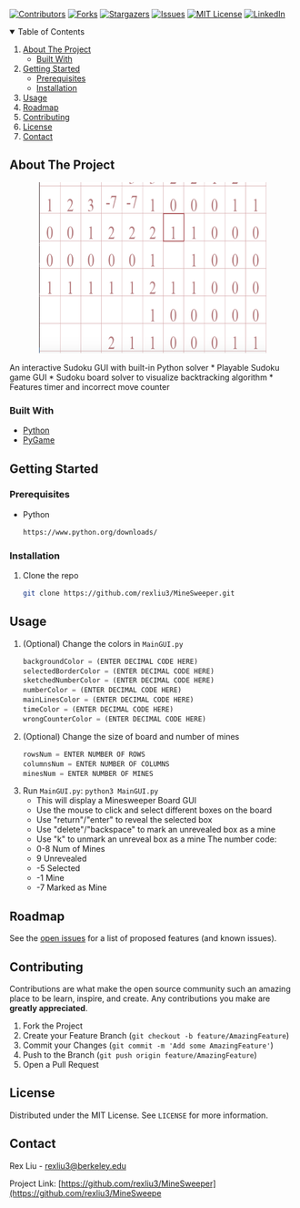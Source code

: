[![Contributors][contributors-shield]][contributors-url]
[![Forks][forks-shield]][forks-url]
[![Stargazers][stars-shield]][stars-url]
[![Issues][issues-shield]][issues-url]
[![MIT License][license-shield]][license-url]
[![LinkedIn][linkedin-shield]][linkedin-url]

<!-- TABLE OF CONTENTS -->
<details open="open">
  <summary>Table of Contents</summary>
  <ol>
    <li>
      <a href="#about-the-project">About The Project</a>
      <ul>
        <li><a href="#built-with">Built With</a></li>
      </ul>
    </li>
    <li>
      <a href="#getting-started">Getting Started</a>
      <ul>
        <li><a href="#prerequisites">Prerequisites</a></li>
        <li><a href="#installation">Installation</a></li>
      </ul>
    </li>
    <li><a href="#usage">Usage</a></li>
    <li><a href="#roadmap">Roadmap</a></li>
    <li><a href="#contributing">Contributing</a></li>
    <li><a href="#license">License</a></li>
    <li><a href="#contact">Contact</a></li>
  </ol>
</details>



<!-- ABOUT THE PROJECT -->
## About The Project
<p align="center">
  <img width="400" height="300" src="images/screenshot.png">
</p>
An interactive Sudoku GUI with built-in Python solver
* Playable Sudoku game GUI
* Sudoku board solver to visualize backtracking algorithm
* Features timer and incorrect move counter

### Built With
* [Python](https://www.python.org/)
* [PyGame](https://www.pygame.org/)


## Getting Started
### Prerequisites
* Python
  ```sh
  https://www.python.org/downloads/
  ```

### Installation
1. Clone the repo
   ```sh
   git clone https://github.com/rexliu3/MineSweeper.git
   ```


<!-- USAGE EXAMPLES -->
## Usage
1. (Optional) Change the colors in ```MainGUI.py```
   ```py
   backgroundColor = (ENTER DECIMAL CODE HERE)
   selectedBorderColor = (ENTER DECIMAL CODE HERE)
   sketchedNumberColor = (ENTER DECIMAL CODE HERE)
   numberColor = (ENTER DECIMAL CODE HERE)
   mainLinesColor = (ENTER DECIMAL CODE HERE)
   timeColor = (ENTER DECIMAL CODE HERE)
   wrongCounterColor = (ENTER DECIMAL CODE HERE)
   ```
2. (Optional) Change the size of board and number of mines
   ```py
   rowsNum = ENTER NUMBER OF ROWS
   columnsNum = ENTER NUMBER OF COLUMNS
   minesNum = ENTER NUMBER OF MINES
   ```
4. Run `MainGUI.py`: ```python3 MainGUI.py```
   * This will display a Minesweeper Board GUI
   * Use the mouse to click and select different boxes on the board
   * Use "return"/"enter" to reveal the selected box
   * Use "delete"/"backspace" to mark an unrevealed box as a mine
   * Use "k" to unmark an unreveal box as a mine
The number code:
   * 0-8 Num of Mines
   * 9 Unrevealed
   * -5 Selected
   * -1 Mine
   * -7 Marked as Mine


<!-- ROADMAP -->
## Roadmap
See the [open issues](https://github.com/rexliu3/MineSweeper/issues) for a list of proposed features (and known issues).


<!-- CONTRIBUTING -->
## Contributing
Contributions are what make the open source community such an amazing place to be learn, inspire, and create. Any contributions you make are **greatly appreciated**.

1. Fork the Project
2. Create your Feature Branch (`git checkout -b feature/AmazingFeature`)
3. Commit your Changes (`git commit -m 'Add some AmazingFeature'`)
4. Push to the Branch (`git push origin feature/AmazingFeature`)
5. Open a Pull Request


<!-- LICENSE -->
## License
Distributed under the MIT License. See `LICENSE` for more information.


<!-- CONTACT -->
## Contact
Rex Liu - rexliu3@berkeley.edu

Project Link: [https://github.com/rexliu3/MineSweeper](https://github.com/rexliu3/MineSweepe


[contributors-shield]: https://img.shields.io/github/contributors/rexliu3/MineSweeper?style=for-the-badge
[contributors-url]: https://github.com/rexliu3/MineSweeper/graphs/contributors
[forks-shield]: https://img.shields.io/github/forks/rexliu3/MineSweeper?style=for-the-badge
[forks-url]: https://github.com/rexliu3/MineSweeper/network/members
[stars-shield]: https://img.shields.io/github/stars/rexliu3/MineSweeper?style=for-the-badge
[stars-url]: https://github.com/rexliu3/MineSweeper/stargazers
[issues-shield]: https://img.shields.io/github/issues/rexliu3/MineSweeper?style=for-the-badge
[issues-url]: https://github.com/rexliu3/MineSweeper/issues
[license-shield]: https://img.shields.io/github/license/othneildrew/Best-README-Template.svg?style=for-the-badge
[license-url]: https://github.com/rexliu3/MineSweeper/blob/master/LICENSE.txt
[linkedin-shield]: https://img.shields.io/badge/-LinkedIn-black.svg?style=for-the-badge&logo=linkedin&colorB=555
[linkedin-url]: https://linkedin.com/in/rexliu3 

